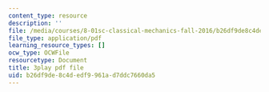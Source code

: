 ```yaml
---
content_type: resource
description: ''
file: /media/courses/8-01sc-classical-mechanics-fall-2016/b26df9de8c4dedf9961ad7ddc7660da5_IWD-Aue6aIk.pdf
file_type: application/pdf
learning_resource_types: []
ocw_type: OCWFile
resourcetype: Document
title: 3play pdf file
uid: b26df9de-8c4d-edf9-961a-d7ddc7660da5
---
```

